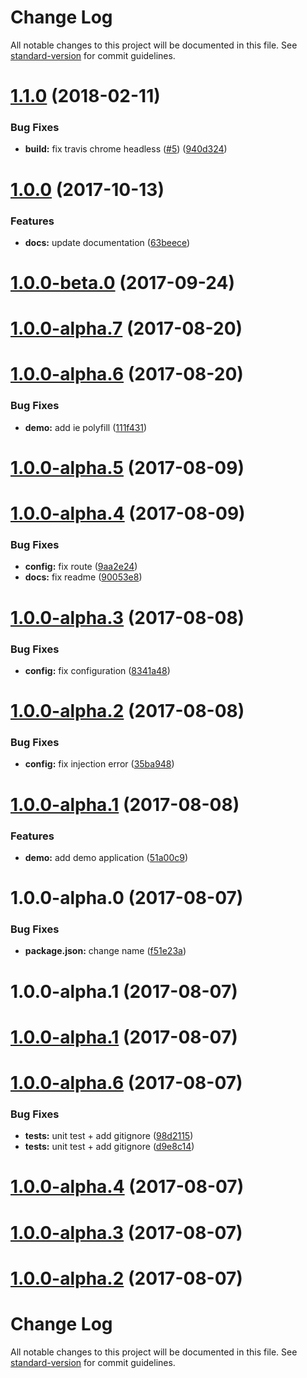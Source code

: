 # Change Log

All notable changes to this project will be documented in this file. See [standard-version](https://github.com/conventional-changelog/standard-version) for commit guidelines.

<a name="1.1.0"></a>
# [1.1.0](https://github.com/wKoza/ngx-upload/compare/v1.0.0...v1.1.0) (2018-02-11)


### Bug Fixes

* **build:** fix travis chrome headless ([#5](https://github.com/wKoza/ngx-upload/issues/5)) ([940d324](https://github.com/wKoza/ngx-upload/commit/940d324))



<a name="1.0.0"></a>
# [1.0.0](https://github.com/wKoza/ngx-upload/compare/v1.0.0-beta.0...v1.0.0) (2017-10-13)


### Features

* **docs:** update documentation ([63beece](https://github.com/wKoza/ngx-upload/commit/63beece))



<a name="1.0.0-beta.0"></a>
# [1.0.0-beta.0](https://github.com/wKoza/ngx-upload/compare/v1.0.0-alpha.7...v1.0.0-beta.0) (2017-09-24)



<a name="1.0.0-alpha.7"></a>
# [1.0.0-alpha.7](https://github.com/wKoza/ngx-upload/compare/v1.0.0-alpha.6...v1.0.0-alpha.7) (2017-08-20)



<a name="1.0.0-alpha.6"></a>
# [1.0.0-alpha.6](https://github.com/wKoza/ngx-upload/compare/v1.0.0-alpha.5...v1.0.0-alpha.6) (2017-08-20)


### Bug Fixes

* **demo:** add ie polyfill ([111f431](https://github.com/wKoza/ngx-upload/commit/111f431))



<a name="1.0.0-alpha.5"></a>
# [1.0.0-alpha.5](https://github.com/wKoza/ngx-upload/compare/v1.0.0-alpha.4...v1.0.0-alpha.5) (2017-08-09)



<a name="1.0.0-alpha.4"></a>
# [1.0.0-alpha.4](https://github.com/wKoza/ngx-upload/compare/v1.0.0-alpha.3...v1.0.0-alpha.4) (2017-08-09)


### Bug Fixes

* **config:** fix route ([9aa2e24](https://github.com/wKoza/ngx-upload/commit/9aa2e24))
* **docs:** fix readme ([90053e8](https://github.com/wKoza/ngx-upload/commit/90053e8))



<a name="1.0.0-alpha.3"></a>
# [1.0.0-alpha.3](https://github.com/wKoza/ngx-upload/compare/v1.0.0-alpha.2...v1.0.0-alpha.3) (2017-08-08)


### Bug Fixes

* **config:** fix configuration ([8341a48](https://github.com/wKoza/ngx-upload/commit/8341a48))



<a name="1.0.0-alpha.2"></a>
# [1.0.0-alpha.2](https://github.com/wKoza/ngx-upload/compare/v1.0.0-alpha.1...v1.0.0-alpha.2) (2017-08-08)


### Bug Fixes

* **config:** fix injection error ([35ba948](https://github.com/wKoza/ngx-upload/commit/35ba948))



<a name="1.0.0-alpha.1"></a>
# [1.0.0-alpha.1](https://github.com/wKoza/ngx-upload/compare/v1.0.0-alpha.0...v1.0.0-alpha.1) (2017-08-08)


### Features

* **demo:** add demo application ([51a00c9](https://github.com/wKoza/ngx-upload/commit/51a00c9))



<a name="1.0.0-alpha.0"></a>
# 1.0.0-alpha.0 (2017-08-07)


### Bug Fixes

* **package.json:** change name ([f51e23a](https://github.com/wKoza/ngx-upload/commit/f51e23a))



<a name="1.0.0-alpha.1"></a>
# 1.0.0-alpha.1 (2017-08-07)



<a name="1.0.0-alpha.1"></a>
# [1.0.0-alpha.1](https://github.com/wKoza/ngx-upload/compare/v1.0.0-alpha.6...v1.0.0-alpha.1) (2017-08-07)



<a name="1.0.0-alpha.6"></a>
# [1.0.0-alpha.6](https://github.com/wKoza/ngx-upload/compare/v1.0.0-alpha.4...v1.0.0-alpha.6) (2017-08-07)


### Bug Fixes

* **tests:** unit test + add gitignore ([98d2115](https://github.com/wKoza/ngx-upload/commit/98d2115))
* **tests:** unit test + add gitignore ([d9e8c14](https://github.com/wKoza/ngx-upload/commit/d9e8c14))



<a name="1.0.0-alpha.4"></a>
# [1.0.0-alpha.4](https://github.com/wKoza/ngx-upload/compare/v1.0.0-alpha.3...v1.0.0-alpha.4) (2017-08-07)



<a name="1.0.0-alpha.3"></a>
# [1.0.0-alpha.3](https://github.com/wKoza/ngx-upload/compare/v1.0.0-alpha.2...v1.0.0-alpha.3) (2017-08-07)



<a name="1.0.0-alpha.2"></a>
# [1.0.0-alpha.2](https://github.com/wKoza/ngx-upload/compare/v1.0.0-alpha.1...v1.0.0-alpha.2) (2017-08-07)



# Change Log

All notable changes to this project will be documented in this file. See [standard-version](https://github.com/conventional-changelog/standard-version) for commit guidelines.
